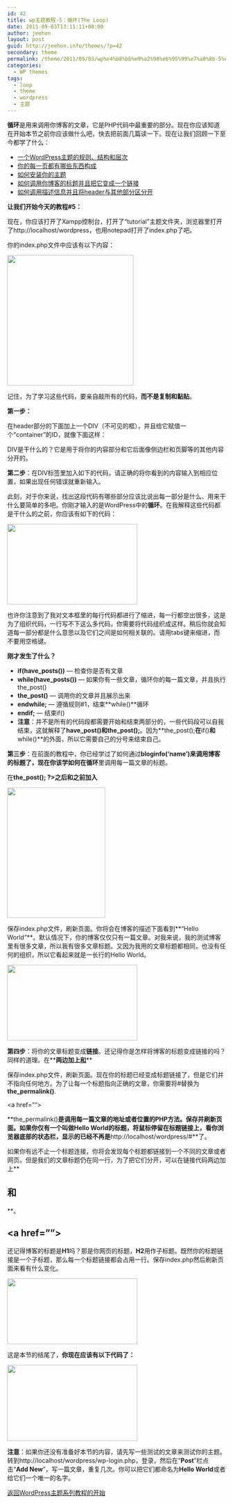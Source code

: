 ```yaml
---
id: 42
title: wp主题教程-5：循环(The Loop)
date: 2011-09-03T13:11:11+00:00
author: jeehon
layout: post
guid: http://jeehon.info/themes/?p=42
secondary: theme
permalink: /theme/2011/09/03/wp%e4%b8%bb%e9%a2%98%e6%95%99%e7%a8%8b-5%ef%bc%9a%e5%be%aa%e7%8e%afthe-loop/
categories:
  - WP themes
tags:
  - loop
  - theme
  - wordpress
  - 主题
---
```

**循环**是用来调用你博客的文章，它是PHP代码中最重要的部分。现在你应该知道在开始本节之前你应该做什么吧，快去把前面几篇读一下。现在让我们回顾一下至今都学了什么：

  * [一个WordPress主题的规则、结构和层次](http://jeehon.info/themes/2011/09/03/wp%E4%B8%BB%E9%A2%98%E6%95%99%E7%A8%8B1%EF%BC%9A%E5%BC%95%E8%A8%80intro/)
  * [你的每一页都有哪些东西构成](http://jeehon.info/themes/2011/09/03/wp%E4%B8%BB%E9%A2%98%E6%95%99%E7%A8%8B-2%EF%BC%9A%E6%A8%A1%E6%9D%BF%E6%96%87%E4%BB%B6%E5%92%8C%E6%A8%A1%E6%9D%BFtemplate-files-and-templates/)
  * [如何安装你的主题](http://jeehon.info/themes/2011/09/03/wp%E4%B8%BB%E9%A2%98%E6%95%99%E7%A8%8B-3%EF%BC%9A%E5%BC%80%E5%A7%8Bindex-phpstarting-index-php/)
  * [如何调用你博客的标题并且把它变成一个链接](http://jeehon.info/themes/2011/09/03/wp%E4%B8%BB%E9%A2%98%E6%95%99%E7%A8%8B-4%EF%BC%9Aheader%E6%A8%A1%E6%9D%BFheader-template/)
  * [如何调用描述信息并且将header与其他部分区分开](http://jeehon.info/themes/2011/09/03/wp%E4%B8%BB%E9%A2%98%E6%95%99%E7%A8%8B-4b%EF%BC%9Aheader%E6%A8%A1%E6%9D%BF%E7%BB%ADheader-template-continues/)

**让我们开始今天的教程#5：**

现在，你应该打开了Xampp控制台，打开了“tutorial”主题文件夹，浏览器里打开了http://localhost/wordpress，也用notepad打开了index.php了吧。

你的index.php文件中应该有以下内容：
  
[<img src="http://jeehon.info/log/files/2011/08/indexphp-291x300.gif" alt="" title="indexphp" width="291" height="300" class="aligncenter size-medium wp-image-730" />](http://jeehon.info/log/files/2011/08/indexphp.gif)
  
记住，为了学习这些代码，要亲自敲所有的代码，**而不是复制和黏贴**。

**第一步：**

在header部分的下面加上一个DIV（不可见的框），并且给它赋值一个“container”的ID，就像下面这样：

**<div id=”container”>**

**</div>**

DIV是干什么的？它是用于将你的内容部分和它后面像侧边栏和页脚等的其他内容分开的。

**第二步**：在DIV标签里加入如下的代码，请正确的将你看到的内容输入到相应位置，如果出现任何错误就重新输入。

**<?php if(have\_posts()) : ?><?php while(have\_posts()) : the_post(); ?>**
  
<span style="margin-left:2em;"><strong><?php endwhile; ?></strong></span>
  
<span style="margin-left:2em;"><strong><?php endif; ?></strong></span>

此刻，对于你来说，找出这段代码有哪些部分应该比说出每一部分是什么、用来干什么要简单的多吧。你刚才输入的是WordPress中的**循环**。在我解释这些代码都是干什么的之前，你应该有如下的代码：
  
[<img src="http://jeehon.info/log/files/2011/08/the-loop-300x185.gif" alt="" title="the-loop" width="300" height="185" class="aligncenter size-medium wp-image-731" />](http://jeehon.info/log/files/2011/08/the-loop.gif)

也许你注意到了我对文本框里的每行代码都进行了缩进，每一行都空出很多，这是为了组织代码，一行写不下这么多代码，你需要将代码组织成这样。稍后你就会知道每一部分都是什么意思以及它们之间是如何相关联的。请用tabs键来缩进，而不要用空格键。

**刚才发生了什么？**

  * **if(have_posts())** &#8212; 检查你是否有文章
  * **while(have_posts())** &#8212; 如果你有一些文章，循环你的每一篇文章，并且执行the_post()
  * **the_post()** &#8212; 调用你的文章并且展示出来
  * **endwhile;** &#8212; 遵循规则#1，结束**while()**循环
  * **endif;** &#8212; 结束if()
  * **注意**：并不是所有的代码段都需要开始和结束两部分的，一些代码段可以自我结束，这就解释了**have_post()**和**the_post();**。因为**the_post();**在**if()**和**while()**的外面，所以它需要自己的分号来结束自己。

**第三步**：在前面的教程中，你已经学过了如何通过**bloginfo(‘name’)**来调用博客的标题了，现在你该学如何在**循环**里调用每一篇文章的标题。

在**the_post(); ?>**之后和**<?php endwhile; ?>**之前加入**<?php the_title(); ?>**
  
[<img src="http://jeehon.info/log/files/2011/08/the-title-226x300.gif" alt="" title="the-title" width="226" height="300" class="aligncenter size-medium wp-image-732" />](http://jeehon.info/log/files/2011/08/the-title.gif)

保存index.php文件，刷新页面。你将会在博客的描述下面看到**“Hello World”**。默认情况下，你的博客仅仅只有一篇文章。对我来说，我的测试博客里有很多文章，所以我有很多文章标题。又因为我用的文章标题都相同，也没有任何的组织，所以它看起来就是一长行的Hello World。
  
[<img src="http://jeehon.info/log/files/2011/08/hello-world-300x174.gif" alt="" title="hello-world" width="300" height="174" class="aligncenter size-medium wp-image-733" />](http://jeehon.info/log/files/2011/08/hello-world.gif)

**第四步**：将你的文章标题变成**链接**。还记得你是怎样将博客的标题变成链接的吗？同样的道理。在**<?php the_title(); ?>**两边加上**<a href=”#”>**和**</a>**

保存index.php文件，刷新页面。现在你的标题已经变成标题链接了，但是它们并不指向任何地方。为了让每一个标题指向正确的文章，你需要将#替换为**the_permalink()**.

<a href=”**<?php the_permalink(); ?>**“><?php the_title(); ?></a>

**the_permalink()**是调用每一篇文章的地址或者位置的PHP方法。保存并刷新页面。如果你仅有一个叫做Hello World的标题，将鼠标停留在标题链接上，看你浏览器底部的状态栏，显示的已经不再是**http://localhost/wordpress/#**了。

如果你有远不止一个标题连接，你将会发现每个标题都链接到一个不同的文章或者网页。但是我们的文章标题仍在同一行，为了把它们分开，可以在链接代码两边加上**<h2>**和**</h2>**。

**<h2>**<a href=”<?php the\_permalink(); ?>”><?php the\_title(); ?></a>**</h2>**

还记得博客的标题是**H1**吗？那是你网页的标题，**H2**用作子标题。既然你的标题链接是一个子标题，那么每一个标题链接都会占用一行。保存index.php然后刷新页面来看有什么变化。
  
[<img src="http://jeehon.info/log/files/2011/08/post-title-heading-300x151.gif" alt="" title="post-title-heading" width="300" height="151" class="aligncenter size-medium wp-image-734" />](http://jeehon.info/log/files/2011/08/post-title-heading.gif)
  
这是本节的结尾了，**你现在应该有以下代码了：**
  
[<img src="http://jeehon.info/log/files/2011/08/end-lesson-5-300x175.gif" alt="" title="end-lesson-5" width="300" height="175" class="aligncenter size-medium wp-image-735" />](http://jeehon.info/log/files/2011/08/end-lesson-5.gif)

**注意**：如果你还没有准备好本节的内容，请先写一些测试的文章来测试你的主题。转到http://localhost/wordpress/wp-login.php，登录，然后在“**Post**”栏点击“**Add New**”，写一篇文章，重复几次。你可以把它们都命名为**Hello World**或者给它们一个唯一的名字。

[返回WordPress主题系列教程的开始](http://jeehon.info/themes/)